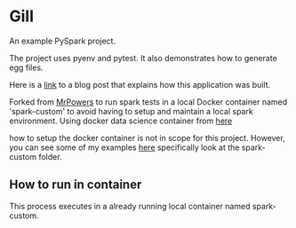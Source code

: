 # Gill

An example PySpark project.

The project uses pyenv and pytest.  It also demonstrates how to generate egg files.

Here is a [link](https://medium.com/@mrpowers/creating-a-pyspark-project-with-pytest-pyenv-and-egg-files-d2709eb1604c) to a blog post that explains how this application was built.

Forked from [MrPowers](https://github.com/MrPowers/gill) to run spark tests in a local Docker container named 'spark-custom' to avoid having to setup and maintain a local spark environment.  Using docker data science container from [here](https://github.com/jupyter/docker-stacks/tree/master/all-spark-notebook)

how to setup the docker container is not in scope for this project.  However, you can see some of my examples [here](https://github.com/quagly/docker-data-science) specifically look at the spark-custom folder.

## How to run in container

This process executes in a already running local container named spark-custom.  


